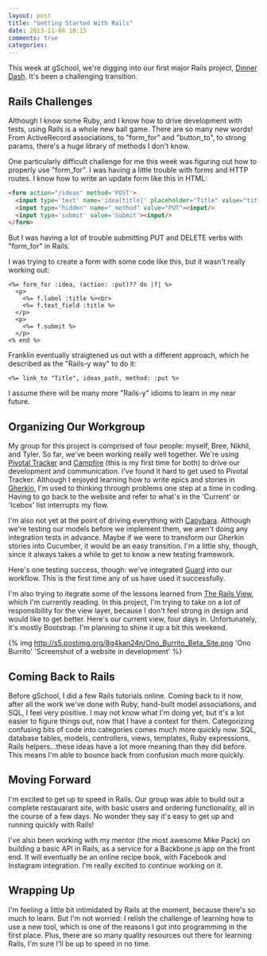 ```yaml
---
layout: post
title: "Getting Started With Rails"
date: 2013-11-08 10:15
comments: true
categories: 
---
```


This week at gSchool, we're digging into our first major Rails project, [Dinner Dash](http://tutorials.jumpstartlab.com/projects/dinner_dash.html). It's been a challenging transition. 

## Rails Challenges

Although I know some Ruby, and I know how to drive development with tests, using Rails is a whole new ball game. There are so many new words! From ActiveRecord associations, to "form_for" and "button_to", to strong params, there's a huge library of methods I don't know. 

One particularly difficult challenge for me this week was figuring out how to properly use "form_for". I was having a little trouble with forms and HTTP routes. I know how to write an update form like this in HTML:

```html
<form action="/ideas" method='POST'>
  <input type='text' name='idea[title]' placeholder="Title" value="title"><input/>
  <input type="hidden" name="_method" value="PUT"><input/>
  <input type='submit' value='Submit'><input/>
</form>

```

But I was having a lot of trouble submitting PUT and DELETE verbs with "form_for" in Rails.

I was trying to create a form with some code like this, but it wasn't really working out:

```erb
<%= form_for :idea, (action: :put)?? do |f| %>
  <p>
    <%= f.label :title %><br>
    <%= f.text_field :title %>
  </p>
  <p>
    <%= f.submit %>
  </p>
<% end %>

```

Franklin eventually straigtened us out with a different approach, which he described as the "Rails-y way" to do it:

```erb
<%= link_to "Title", ideas_path, method: :put %>
```

I assume there will be many more "Rails-y" idioms to learn in my near future.

## Organizing Our Workgroup

My group for this project is comprised of four people: myself, Bree, Nikhil, and Tyler. So far, we've been working really well together. We're using [Pivotal Tracker](https://www.pivotaltracker.com) and [Campfire](https://campfirenow.com/) (this is my first time for both) to drive our development and communication. I've found it hard to get used to Pivotal Tracker. Although I enjoyed learning how to write epics and stories in [Gherkin](https://github.com/cucumber/cucumber/wiki/Gherkin), I'm used to thinking through problems one step at a time in coding. Having to go back to the website and refer to what's in the 'Current' or 'Icebox' list interrupts my flow. 

I'm also not yet at the point of driving everything with [Capybara](https://github.com/jnicklas/capybara). Although we're testing our models before we implement them, we aren't doing any integration tests in advance. Maybe if we were to transform our Gherkin stories into Cucumber, it would be an easy transition. I'm a little shy, though, since it always takes a while to get to know a new testing framework.

Here's one testing success, though: we've integrated [Guard](https://github.com/guard/guard) into our workflow. This is the first time any of us have used it successfully.

I'm also trying to itegrate some of the lessons learned from [The Rails View](http://www.therailsview.com/), which I'm currently reading. In this project, I'm trying to take on a lot of responsibility for the view layer, because I don't feel strong in design and would like to get better. Here's our current view, four days in. Unfortunately, it's mostly Bootstrap. I'm planning to shine it up a bit this weekend.

{% img http://s5.postimg.org/8g4kan24n/Ono_Burrito_Beta_Site.png 'Ono Burrito' 'Screenshot of a website in development' %}

## Coming Back to Rails

Before gSchool, I did a few Rails tutorials online. Coming back to it now, after all the work we've done with Ruby, hand-built model associations, and SQL, I feel very positive. I may not know what I'm doing yet, but it's a lot easier to figure things out, now that I have a context for them. Categorizing confusing bits of code into categories comes much more quickly now. SQL, database tables, models, controllers, views, templates, Ruby expressions, Rails helpers...these ideas have a lot more meaning than they did before. This means I'm able to bounce back from confusion much more quickly.

## Moving Forward

I'm excited to get up to speed in Rails. Our group was able to build out a complete restauarant site, with basic users and ordering functionality, all in the course of a few days. No wonder they say it's easy to get up and running quickly with Rails!

I've also been working with my mentor (the most awesome Mike Pack) on building a basic API in Rails, as a service for a Backbone.js app on the front end. It will eventually be an online recipe book, with Facebook and Instagram integration. I'm really excited to continue working on it.

## Wrapping Up

I'm feeling a little bit intimidated by Rails at the moment, because there's so much to learn. But I'm not worried: I relish the challenge of learning how to use a new tool, which is one of the reasons I got into programming in the first place. Plus, there are so many quality resources out there for learning Rails, I'm sure I'll be up to speed in no time.
